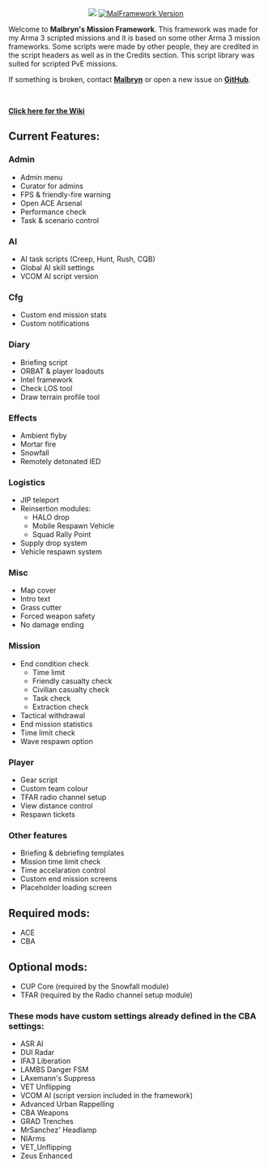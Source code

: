 <p align="center">
  <img src="https://i.imgur.com/Lq5Do49.png">
  <a href="https://github.com/Malbryn/MalFramework/releases/tag/v1.06">
    <img src="https://img.shields.io/badge/version-1.07-brightgreen" alt="MalFramework Version">
  </a>
</p>

Welcome to **Malbryn's Mission Framework**. This framework was made for my Arma 3 scripted missions and it is based on some other Arma 3 mission frameworks. Some scripts were made by other people, they are credited in the script headers as well as in the Credits section. This script library was suited for scripted PvE missions.

If something is broken, contact **[Malbryn](https://www.fkgaming.eu/profile/4189-malbryn/)** or open a new issue on **[GitHub](https://github.com/Malbryn/MalFramework/issues)**.

</br>

**[Click here for the Wiki](https://github.com/Malbryn/MalFramework/wiki)**
</br>

## Current Features:
### Admin
 - Admin menu
 - Curator for admins
 - FPS & friendly-fire warning
 - Open ACE Arsenal
 - Performance check
 - Task & scenario control

### AI
 - AI task scripts (Creep, Hunt, Rush, CQB)
 - Global AI skill settings
 - VCOM AI script version

### Cfg
 - Custom end mission stats
 - Custom notifications

### Diary
 - Briefing script
 - ORBAT & player loadouts
 - Intel framework
 - Check LOS tool
 - Draw terrain profile tool

### Effects
 - Ambient flyby
 - Mortar fire
 - Snowfall
 - Remotely detonated IED

### Logistics
 - JIP teleport
 - Reinsertion modules:
   - HALO drop
   - Mobile Respawn Vehicle
   - Squad Rally Point
 - Supply drop system
 - Vehicle respawn system

### Misc
 - Map cover
 - Intro text
 - Grass cutter
 - Forced weapon safety
 - No damage ending

### Mission
 - End condition check
   - Time limit
   - Friendly casualty check
   - Civilian casualty check
   - Task check
   - Extraction check
 - Tactical withdrawal
 - End mission statistics
 - Time limit check
 - Wave respawn option

### Player
 - Gear script
 - Custom team colour
 - TFAR radio channel setup
 - View distance control
 - Respawn tickets

### Other features
 - Briefing & debriefing templates
 - Mission time limit check
 - Time accelaration control
 - Custom end mission screens
 - Placeholder loading screen

## Required mods:
 - ACE
 - CBA

## Optional mods:
 - CUP Core (required by the Snowfall module)
 - TFAR (required by the Radio channel setup module)

### These mods have custom settings already defined in the CBA settings:
 - ASR AI
 - DUI Radar
 - IFA3 Liberation
 - LAMBS Danger FSM
 - LAxemann's Suppress
 - VET Unflipping
 - VCOM AI (script version included in the framework)
 - Advanced Urban Rappelling
 - CBA Weapons
 - GRAD Trenches
 - MrSanchez' Headlamp
 - NIArms
 - VET_Unflipping
 - Zeus Enhanced
